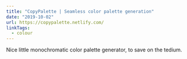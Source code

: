 ```yaml
---
title: "CopyPalette | Seamless color palette generation"
date: "2019-10-02"
url: https://copypalette.netlify.com/
linkTags:
  - colour
---
```


Nice little monochromatic color palette generator, to save on the tedium.

